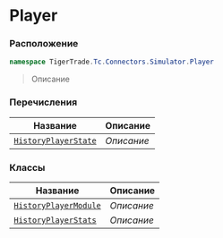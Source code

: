 
# Player
### Расположение
```csharp    
namespace TigerTrade.Tc.Connectors.Simulator.Player
```
> Описание


### Перечисления
| Название | Описание |
| --- | --- |
| [`HistoryPlayerState`](./Player/HistoryPlayerState.cs.md) | *Описание* |

### Классы
| Название | Описание |
| --- | --- |
| [`HistoryPlayerModule`](./Player/HistoryPlayerModule.cs.md) | *Описание* |
| [`HistoryPlayerStats`](./Player/HistoryPlayerStats.cs.md) | *Описание* |
